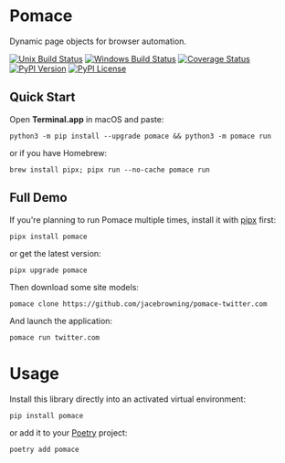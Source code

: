 # Pomace

Dynamic page objects for browser automation.

[![Unix Build Status](https://img.shields.io/github/workflow/status/jacebrowning/pomace/main?label=unix)](https://github.com/jacebrowning/pomace/actions?query=branch%3Amain)
[![Windows Build Status](https://img.shields.io/appveyor/ci/jacebrowning/pomace/main.svg?label=window)](https://ci.appveyor.com/project/jacebrowning/pomace)
[![Coverage Status](https://img.shields.io/codecov/c/gh/jacebrowning/pomace)](https://codecov.io/gh/jacebrowning/pomace)
[![PyPI Version](https://img.shields.io/pypi/v/pomace.svg)](https://pypi.org/project/pomace)
[![PyPI License](https://img.shields.io/pypi/l/pomace.svg)](https://pypi.org/project/pomace)

## Quick Start

Open **Terminal.app** in macOS and paste:

```shell
python3 -m pip install --upgrade pomace && python3 -m pomace run
```

or if you have Homebrew:

```shell
brew install pipx; pipx run --no-cache pomace run
```

## Full Demo

If you're planning to run Pomace multiple times, install it with [pipx](https://pipxproject.github.io/pipx/) first:

```shell
pipx install pomace
```

or get the latest version:

```shell
pipx upgrade pomace
```

Then download some site models:

```shell
pomace clone https://github.com/jacebrowning/pomace-twitter.com
```

And launch the application:

```shell
pomace run twitter.com
```

# Usage

Install this library directly into an activated virtual environment:

```shell
pip install pomace
```

or add it to your [Poetry](https://poetry.eustace.io/) project:

```shell
poetry add pomace
```
